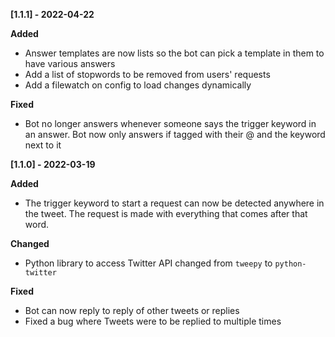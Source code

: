 **[1.1.1] - 2022-04-22**


**Added**

- Answer templates are now lists so the bot can pick a template in them to have various answers
- Add a list of stopwords to be removed from users' requests
- Add a filewatch on config to load changes dynamically

**Fixed**

- Bot no longer answers whenever someone says the trigger keyword in an answer. Bot now only answers if tagged with their @ and the keyword next to it

**[1.1.0] - 2022-03-19**


**Added**

- The trigger keyword to start a request can now be detected anywhere in the tweet. The request is made with everything that comes after that word.

**Changed**

- Python library to access Twitter API changed from `tweepy` to `python-twitter`

**Fixed**

- Bot can now reply to reply of other tweets or replies
- Fixed a bug where Tweets were to be replied to multiple times
